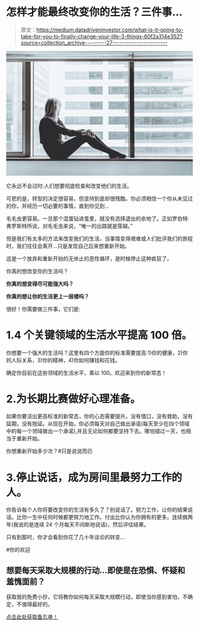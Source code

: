 # 怎样才能最终改变你的生活？三件事…

> 原文：<https://medium.datadriveninvestor.com/what-is-it-going-to-take-for-you-to-finally-change-your-life-3-things-60f2a314e352?source=collection_archive---------27----------------------->

![](img/d16efec7d8f8afe5e83307657ab18fb9.png)

它永远不会过时:人们想要彻底检查和改变他们的生活。

可悲的是，转型的决定很容易，但坚持到底却很残酷。你必须相信一个你从未见过的你，并经历一切必要的事情，直到你见到…

毛毛虫更容易。一旦那个混蛋钻进茧里，就没有选择退出的余地了。正如罗伯特·弗罗斯特所说，对毛毛虫来说，“唯一的出路就是穿越。”

但是我们有太多的方法来改变我们的生活，当事情变得艰难或人们批评我们的旅程时，我们往往会离开…只是发现自己后来想重新开始。

这是一个放弃和重新开始的无休止的恶性循环，是时候停止这种疯狂了。

你真的想改变你的生活吗？

**你真的想变得尽可能强大吗？**

**你真的想让你的生活更上一层楼吗？**

很好！你需要做三件事，它们是:

# 1.4 个关键领域的生活水平提高 100 倍。

你想要一个强大的生活吗？这里有四个方面你的标准需要提高:1)你的健康，2)你的人际关系，3)你的精神，4)你如何赚钱和花钱。

确定你目前在这些领域的生活水平，乘以 100。欢迎来到你的新常态！

# 2.为长期比赛做好心理准备。

如果你要活出更高标准的新常态，你的心态需要提升。没有借口，没有救助，没有延期，没有拖延。从现在开始，你必须每天对自己做出承诺(每天至少在四个领域中的每一个领域做出一个承诺),并且无论如何都要坚持下去。哪怕错过一天，也相当于重新开始。

你想重新开始多少次？#只是说说而已

# 3.停止说话，成为房间里最努力工作的人。

你告诉每个人你将要改变你的生活有多久了？别说话了。努力工作，让你的结果说话。比你一生中任何时候都更努力地工作。付出比你认为你拥有的更多。连续做两年(我说的是连续 24 个月每天不间断地说话)，然后评估结果。

只有到那时，你才会看到你花了几十年谈论的转变…

#你的欢迎

## 想要每天采取大规模的行动…即使是在恐惧、怀疑和羞愧面前？

获取我的免费小抄，它将教你如何每天采取大规模行动，即使当你感到害怕，不确定，不值得最好的。

[点击此处获取备忘单！](https://kassandravaughn.lpages.co/massive-action-guide/)